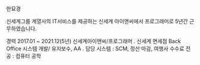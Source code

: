 한묘경

신세계그룹 계열사의 IT서비스를 제공하는 신세계 아이앤씨에서 프로그래머로 5년간 근무하였습니다. 
  
경력 
2017.01 ~ 2021.12(5년)
신세계아이앤씨/프로그래머
  . 신세계 면세점 Back Office 시스템 개발/ 유지보수, AA
  . 담당 시스템 : SCM, 정산ˑ마감, 여행사 수수료
전공 : 컴퓨터 공학
